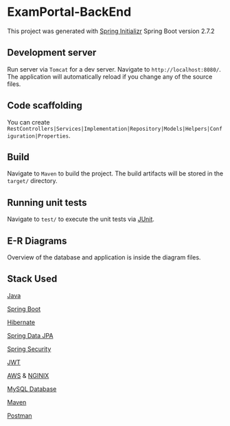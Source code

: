 # ExamPortal-BackEnd

This project was generated with [Spring Initializr](https://start.spring.io/) Spring Boot version 2.7.2

## Development server

Run server via `Tomcat` for a dev server. Navigate to `http://localhost:8080/`. The application will automatically reload if you change any of the source files.

## Code scaffolding

You can create `RestControllers|Services|Implementation|Repository|Models|Helpers|Configuration|Properties`.

## Build

Navigate to `Maven` to build the project. The build artifacts will be stored in the `target/` directory.

## Running unit tests

Navigate to `test/` to execute the unit tests via [JUnit](https://junit.org/junit5/).

## E-R Diagrams

Overview of the database and application is inside the diagram files.

## Stack Used

[Java](https://www.java.com/en/)

[Spring Boot](https://spring.io/projects/spring-boot)

[Hibernate](https://hibernate.org/)

[Spring Data JPA](https://spring.io/projects/spring-data-jpa)

[Spring Security](https://spring.io/projects/spring-security)

[JWT](https://jwt.io/)

[AWS](https://aws.amazon.com/) & [NGINIX](https://www.nginx.com/) 

[MySQL Database](https://www.mysql.com/)

[Maven](https://maven.apache.org/)

[Postman](https://www.postman.com/)
